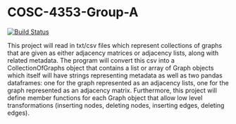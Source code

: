 # COSC-4353-Group-A

[![Build Status](https://app.travis-ci.com/AnotherSkyBoi/COSC-4353-Group-A.svg?branch=main)](https://app.travis-ci.com/AnotherSkyBoi/COSC-4353-Group-A)

This project will read in txt/csv files which represent collections of graphs that are given as either adjacency matrices or adjacency lists, along with related metadata. The program will convert this csv into a CollectionOfGraphs object that contains a list or array of Graph objects which itself will have strings representing metadata as well as two pandas dataframes: one for the graph represented as an adjacency lists, one for the graph represented as an adjacency matrix. Furthermore, this project will define member functions for each Graph object that allow low level transformations (inserting nodes, deleting nodes, inserting edges, deleting edges).
